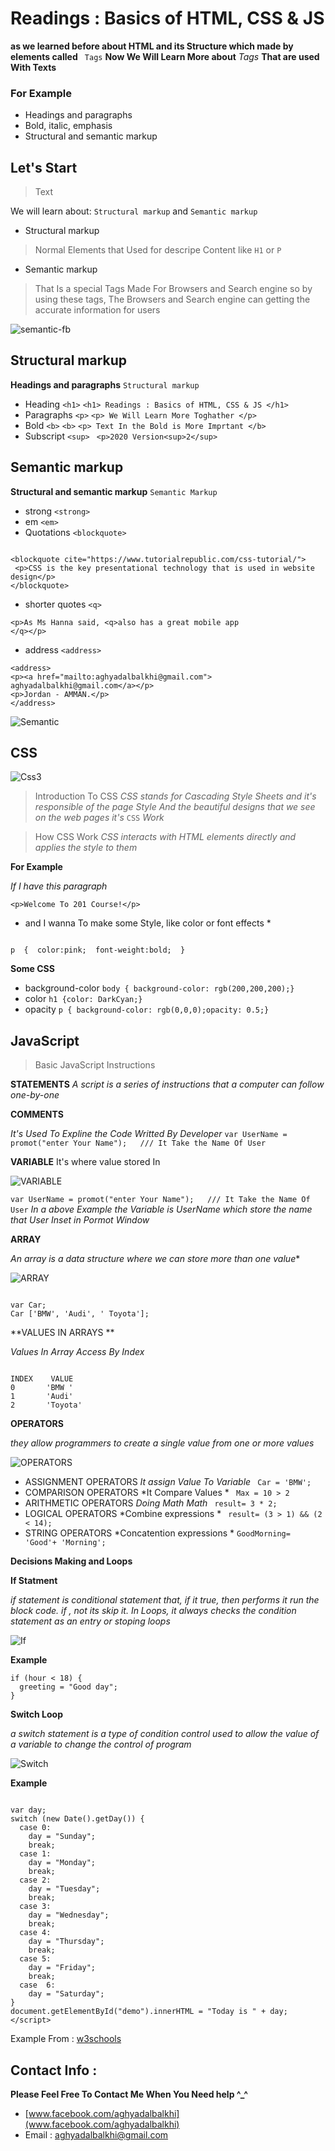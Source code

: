 # Readings : Basics of HTML, CSS & JS

**as we learned before about HTML and its Structure which made by elements called** ` Tags`
**Now We Will Learn More about** *Tags* **That are used With Texts**

### For Example 
* Headings and paragraphs
* Bold, italic, emphasis
* Structural and semantic markup

## Let's Start

> Text

 We will learn about: `Structural markup` and `Semantic markup`
 
 - Structural markup

> Normal Elements that Used for descripe Content like `H1` or `P`

 
 - Semantic markup
 
>  That Is a special Tags Made For Browsers and Search engine so by using these tags, The Browsers and Search engine can getting the accurate information for users

![semantic-fb](semantic-fb.jpg) 

## Structural markup

**Headings and paragraphs** `Structural markup`
- Heading `<h1>`  `<h1> Readings : Basics of HTML, CSS & JS </h1>`
- Paragraphs `<p>` `<p> We Will Learn More Toghather </p>`
- Bold `<b>` `<b>` `<p> Text In the Bold is More Imprtant </b>`
- Subscript `<sup>` ` <p>2020 Version<sup>2</sup>`


## Semantic markup


**Structural and semantic markup** `Semantic Markup`
- strong `<strong>`
- em `<em>`
- Quotations `<blockquote>`

```

<blockquote cite="https://www.tutorialrepublic.com/css-tutorial/">
 <p>CSS is the key presentational technology that is used in website design</p>
</blockquote>

```

- shorter quotes `<q>` 

```
<p>As Ms Hanna said, <q>also has a great mobile app
</q></p>
 ```

 - address `<address>`

 ```
 <address>
<p><a href="mailto:aghyadalbalkhi@gmail.com">
 aghyadalbalkhi@gmail.com</a></p>
<p>Jordan - AMMAN.</p>
</address>

 ```

![Semantic](semantic-markup.png) 

## CSS

![Css3](css3.png) 

> Introduction To CSS
*CSS stands for Cascading Style Sheets and it's responsible of the page Style*
*And the beautiful designs that we see on the web pages it's* `CSS` *Work*

> How CSS Work
*CSS interacts with HTML elements directly and applies the style to them*

**For Example**

*If I have this paragraph*

`<p>Welcome To 201 Course!</p>`

* and I wanna To make some Style, like color or font effects *
```

p  {  color:pink;  font-weight:bold;  }

```

**Some CSS**
- background-color `body { background-color: rgb(200,200,200);}`
- color `h1 {color: DarkCyan;}`
- opacity `p { background-color: rgb(0,0,0);opacity: 0.5;}`


## JavaScript

>Basic JavaScript Instructions

**STATEMENTS**
*A script is a series of instructions that a computer can follow one-by-one*

**COMMENTS**

*It's Used To Expline the Code Writted By Developer*
` var UserName = promot("enter Your Name");   /// It Take the Name Of User `

**VARIABLE**
It's where value stored In

![VARIABLE](Variable-in-Java.jpg) 

` var UserName = promot("enter Your Name");   /// It Take the Name Of User `
*In a above Example the Variable is UserName which store the name that User Inset in Pormot Window*

**ARRAY**

*An array is a data structure where we can store more than one value**

![ARRAY](Arrays-in-Programming-2.png) 

```

var Car;
Car ['BMW', 'Audi', ' Toyota']; 

```


**VALUES IN ARRAYS **

*Values In Array Access By Index* 

```

INDEX    VALUE
0       'BMW '
1       'Audi'
2       'Toyota'

```

**OPERATORS**

*they allow programmers to create a single value from one or more values*

![OPERATORS](operators-in-programming-languages.png) 


* ASSIGNMENT OPERATORS *It assign Value To Variable*  ` Car = 'BMW';`
* COMPARISON OPERATORS  *It Compare Values * ` Max = 10 > 2`
* ARITHMETIC OPERATORS  *Doing Math Math*  ` result= 3 * 2;`
* LOGICAL OPERATORS *Combine expressions *  ` result= (3 > 1) && (2 < 14);`
* STRING OPERATORS *Concatention  expressions *  ` GoodMorning= 'Good'+ 'Morning'; `

**Decisions Making and Loops**

**If Statment**

*if statement is conditional statement that, if it true, then performs it run the block code.  if , not its skip it.*
*In Loops, it always checks the condition statement as an entry or stoping loops*

![If](scala-if-else-1_xehql4.png) 


**Example**

```
if (hour < 18) {
  greeting = "Good day";
}

```

**Switch Loop**

*a switch statement is a type of condition control  used to allow the value of a variable to change the control of program*

![Switch](flowchart-switch-statement.jpg) 

**Example**

```

var day;
switch (new Date().getDay()) {
  case 0:
    day = "Sunday";
    break;
  case 1:
    day = "Monday";
    break;
  case 2:
    day = "Tuesday";
    break;
  case 3:
    day = "Wednesday";
    break;
  case 4:
    day = "Thursday";
    break;
  case 5:
    day = "Friday";
    break;
  case  6:
    day = "Saturday";
}
document.getElementById("demo").innerHTML = "Today is " + day;
</script>

```

Example From : [w3schools](https://www.w3schools.com/js/tryit.asp?filename=tryjs_switch)


## Contact Info : 
**Please Feel Free To Contact Me When You Need help ^_^**
* [www.facebook.com/aghyadalbalkhi](www.facebook.com/aghyadalbalkhi)
* Email : aghyadalbalkhi@gmail.com

